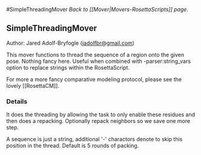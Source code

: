 #SimpleThreadingMover
*Back to [[Mover|Movers-RosettaScripts]] page.*
## SimpleThreadingMover

Author: Jared Adolf-Bryfogle (jadolfbr@gmail.com)


This mover functions to thread the sequence of a region onto the given pose.  Nothing fancy here.  Useful when combined with -parser:string_vars option to replace strings within the RosettaScript.

For more a more fancy comparative modeling protocol, please see the lovely [[RosettaCM]].


### Details
It does the threading by allowing the task to only enable these residues and then does a repacking. Optionally repack neighbors so we save one more step.

A sequence is just a string, additional '-' charactors denote to skip this position in the thread.
Default is 5 rounds of packing.